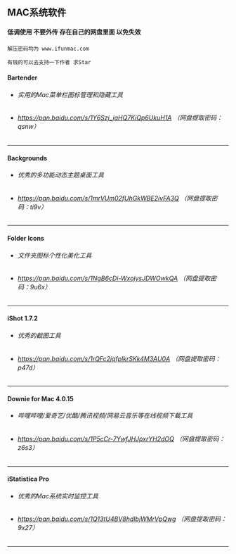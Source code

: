 ## MAC系统软件

####  低调使用 不要外传 存在自己的网盘里面 以免失效
``` 
解压密码均为 www.ifunmac.com

有钱的可以去支持一下作者 求Star
```
#### Bartender

* ###### 实用的Mac菜单栏图标管理和隐藏工具

* ###### https://pan.baidu.com/s/1Y6Szj_jaHQ7KiQp6UkuH1A （网盘提取密码：qsnw）

---

#### Backgrounds

* ###### 优秀的多功能动态主题桌面工具

* ###### https://pan.baidu.com/s/1mrVUm02fUhGkWBE2ivFA3Q （网盘提取密码：ti9v）

 ---

#### Folder Icons

* ###### 文件夹图标个性化美化工具

* ######  https://pan.baidu.com/s/1NgB6cDi-WxojysJDWOwkQA （网盘提取密码：9u6x）

 ---
 
#### iShot 1.7.2

* ###### 优秀的截图工具

* ######  https://pan.baidu.com/s/1rQFc2jqfplkrSKk4M3AU0A （网盘提取密码：p47d）

 ---
 
#### Downie for Mac 4.0.15

* ###### 哔哩哔哩/爱奇艺/优酷/腾讯视频/网易云音乐等在线视频下载工具

* ###### https://pan.baidu.com/s/1P5cCr-7YwfJHJpxrYH2dOQ （网盘提取密码：z6s3）

 --- 
 
#### iStatistica Pro

* ###### 优秀的Mac系统实时监控工具

* ###### https://pan.baidu.com/s/1Q13tU4BV8hdIbjWMrVpQwg （网盘提取密码：9x27）

 ---